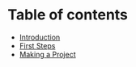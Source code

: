 # Table of contents

* [Introduction](README.md)
* [First Steps](first-steps.md)
* [Making a Project](make-project.md)
